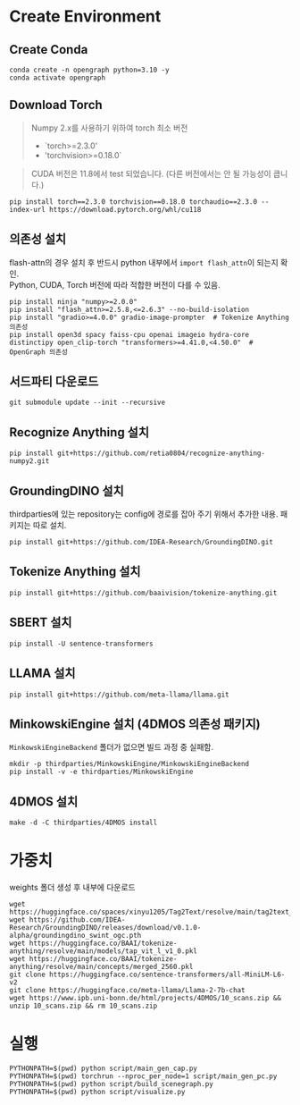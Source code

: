 # Create Environment

## Create Conda

```
conda create -n opengraph python=3.10 -y
conda activate opengraph
```

## Download Torch

> Numpy 2.x를 사용하기 위하여 torch 최소 버전
>
> - `torch>=2.3.0'
> - 'torchvision>=0.18.0`

> CUDA 버전은 11.8에서 test 되었습니다. (다른 버전에서는 안 될 가능성이 큽니다.)

```
pip install torch==2.3.0 torchvision==0.18.0 torchaudio==2.3.0 --index-url https://download.pytorch.org/whl/cu118
```

## 의존성 설치

flash-attn의 경우 설치 후 반드시 python 내부에서 `import flash_attn`이 되는지 확인.  
Python, CUDA, Torch 버전에 따라 적합한 버전이 다를 수 있음.

```
pip install ninja "numpy>=2.0.0"
pip install "flash_attn>=2.5.8,<=2.6.3" --no-build-isolation
pip install "gradio>=4.0.0" gradio-image-prompter  # Tokenize Anything 의존성
pip install open3d spacy faiss-cpu openai imageio hydra-core distinctipy open_clip-torch "transformers>=4.41.0,<4.50.0"  # OpenGraph 의존성
```

## 서드파티 다운로드

```
git submodule update --init --recursive
```

## Recognize Anything 설치

```
pip install git+https://github.com/retia0804/recognize-anything-numpy2.git
```

## GroundingDINO 설치

thirdparties에 있는 repository는 config에 경로를 잡아 주기 위해서 추가한 내용. 패키지는 따로 설치.

```
pip install git+https://github.com/IDEA-Research/GroundingDINO.git
```

## Tokenize Anything 설치

```
pip install git+https://github.com/baaivision/tokenize-anything.git
```

## SBERT 설치

```
pip install -U sentence-transformers
```

## LLAMA 설치

```
pip install git+https://github.com/meta-llama/llama.git
```

## MinkowskiEngine 설치 (4DMOS 의존성 패키지)

`MinkowskiEngineBackend` 폴더가 없으면 빌드 과정 중 실패함.

```
mkdir -p thirdparties/MinkowskiEngine/MinkowskiEngineBackend
pip install -v -e thirdparties/MinkowskiEngine
```

## 4DMOS 설치

```
make -d -C thirdparties/4DMOS install
```

# 가중치

weights 폴더 생성 후 내부에 다운로드

```
wget https://huggingface.co/spaces/xinyu1205/Tag2Text/resolve/main/tag2text_swin_14m.pth
wget https://github.com/IDEA-Research/GroundingDINO/releases/download/v0.1.0-alpha/groundingdino_swint_ogc.pth
wget https://huggingface.co/BAAI/tokenize-anything/resolve/main/models/tap_vit_l_v1_0.pkl
wget https://huggingface.co/BAAI/tokenize-anything/resolve/main/concepts/merged_2560.pkl
git clone https://huggingface.co/sentence-transformers/all-MiniLM-L6-v2
git clone https://huggingface.co/meta-llama/Llama-2-7b-chat
wget https://www.ipb.uni-bonn.de/html/projects/4DMOS/10_scans.zip && unzip 10_scans.zip && rm 10_scans.zip
```

# 실행

```
PYTHONPATH=$(pwd) python script/main_gen_cap.py
PYTHONPATH=$(pwd) torchrun --nproc_per_node=1 script/main_gen_pc.py
PYTHONPATH=$(pwd) python script/build_scenegraph.py
PYTHONPATH=$(pwd) python script/visualize.py
```
